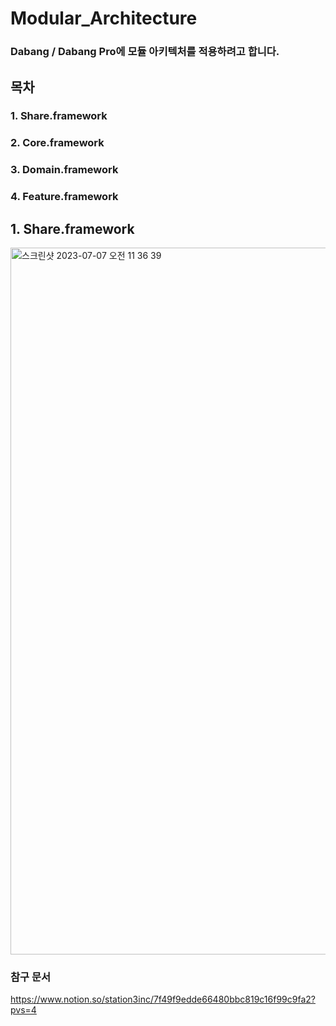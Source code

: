 # Modular_Architecture


### Dabang / Dabang Pro에 모듈 아키텍처를 적용하려고 합니다. 


## 목차

### 1. Share.framework
### 2. Core.framework
### 3. Domain.framework
### 4. Feature.framework



## 1. Share.framework
<img width="1131" alt="스크린샷 2023-07-07 오전 11 36 39" src="https://github.com/jylim3087/Modular_Architecture/assets/110370835/887595db-1742-4da1-964c-ebeb29c2f4e1">








### 참구 문서
https://www.notion.so/station3inc/7f49f9edde66480bbc819c16f99c9fa2?pvs=4
